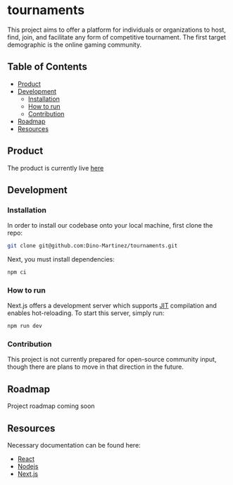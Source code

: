 # tournaments
This project aims to offer a platform for individuals or organizations to host, find, join, and facilitate any form of competitive tournament. The first target demographic is the online gaming community.

## Table of Contents
- [Product](#product)
- [Development](#development)
  - [Installation](#installation)
  - [How to run](#how-to-run)
  - [Contribution](#contribution)
- [Roadmap](#roadmap)
- [Resources](#resources)

## Product
The product is currently live [here](https://tournaments-ten.vercel.app)

## Development

### Installation
In order to install our codebase onto your local machine, first clone the repo:

```zsh
git clone git@github.com:Dino-Martinez/tournaments.git
```

Next, you must install dependencies:
```zsh
npm ci
```

### How to run
Next.js offers a development server which supports [JIT](https://en.wikipedia.org/wiki/Just-in-time_compilation) compilation and enables hot-reloading. To start this server, simply run:

```zsh
npm run dev
```

### Contribution
This project is not currently prepared for open-source community input, though there are plans to move in that direction in the future.

## Roadmap
Project roadmap coming soon

## Resources
Necessary documentation can be found here:
- [React](https://reactjs.org/docs/getting-started.html)
- [Nodejs](https://nodejs.org/en/docs/)
- [Next.js](https://nextjs.org/docs)